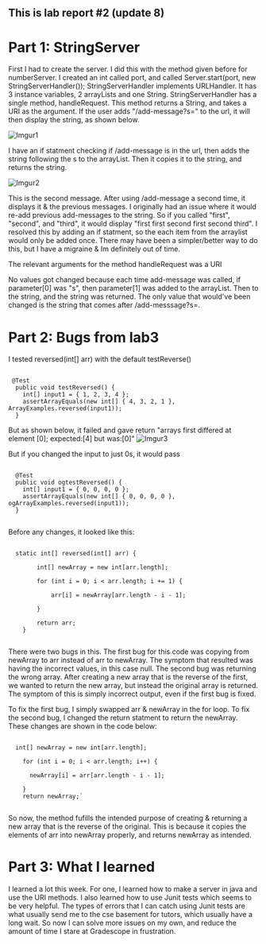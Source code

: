 ## This is lab report #2 (update 8)

# Part 1: StringServer
First I had to create the server. I did this with the method given before for numberServer. I created an int called port, and called Server.start(port, new StringServerHandler()); StringServerHandler implements URLHandler. It has 3 instance variables, 2 arrayLists and one String. StringServerHandler has a single method, handleRequest. This method returns a String, and takes a URI as the argument. If the user adds "/add-message?s=<string>" to the url, it will then display the string, as shown below.
 
![Imgur1](https://imgur.com/ZcMZImS.png)
 
I have an if statment checking if /add-message is in the url, then adds the string following the s to the arrayList. Then it copies it to the string, and returns the string. 

![Imgur2](https://imgur.com/1BpXJcK.png)
 
 This is the second message. After using /add-message a second time, it displays it & the previous messages. I originally had an issue where it would re-add previous add-messages to the string. So if you called "first", "second", and "third", it would display "first first second first second third". I resolved this by adding an if statment, so the each item from the arraylist would only be added once. There may have been a simpler/better way to do this, but I have a migraine & Im definitely out of time.
  
  
The relevant arguments for the method handleRequest was a URI
  
  
No values got changed because each time add-message was called, if parameter[0] was "s", then parameter[1] was added to the arrayList. Then to the string, and the string was returned. The only value that would've been changed is the string that comes after /add-messsage?s=<string>.

  
# Part 2: Bugs from lab3
  
I tested reversed(int[] arr) with the default testReverse()
 
 <pre><code>
 @Test
  public void testReversed() {
    int[] input1 = { 1, 2, 3, 4 };
    assertArrayEquals(new int[] { 4, 3, 2, 1 }, ArrayExamples.reversed(input1));
  }
</code></pre>
 
But as shown below, it failed and gave return "arrays first differed at element [0]; expected:[4] but was:[0]"
![Imgur3](https://imgur.com/NY6AC99.png)

 But if you changed the input to just 0s, it would pass
  <pre><code>
  @Test
  public void ogtestReversed() {
    int[] input1 = { 0, 0, 0, 0 };
    assertArrayEquals(new int[] { 0, 0, 0, 0 }, ogArrayExamples.reversed(input1));
  }
  </code></pre>
  
Before any changes, it looked like this:
  
 <pre><code> 
  static int[] reversed(int[] arr) {
  
        int[] newArray = new int[arr.length];
  
        for (int i = 0; i < arr.length; i += 1) {
                                         
            arr[i] = newArray[arr.length - i - 1];
                                         
        }
                                         
        return arr;                                 
    }
   </code></pre>
         
There were two bugs in this. The first bug for this code was copying from newArray to arr instead of arr to newArray. The symptom that resulted was having the incorrect values, in this case null.  The second bug was returning the wrong array. After creating a new array that is the reverse of the first, we wanted to return the new array, but instead the original array is returned. The symptom of this is simply incorrect output, even if the first bug is fixed.
                                       
To fix the first bug, I simply swapped arr & newArray in the for loop. To fix the second bug, I changed the return statment to return the newArray. These changes are shown in the code below:
                                       
  <pre><code>                             
  int[] newArray = new int[arr.length];
                                        
    for (int i = 0; i < arr.length; i++) {
  
      newArray[i] = arr[arr.length - i - 1];
  
    }
    return newArray;`
 </code></pre>
  
So now, the method fufills the intended purpose of creating & returning a new array that is the reverse of the original. This is because it copies the elements of arr into newArray properly, and returns newArray as intended.
  
# Part 3: What I learned
I learned a lot this week. For one, I learned how to make a server in java and use the URI methods. I also learned how to use Junit tests which seems to be very helpful. The types of errors that I can catch using Junit tests are what usually send me to the cse basement for tutors, which usually have a long wait. So now I can solve more issues on my own, and reduce the amount of time I stare at Gradescope in frustration.
